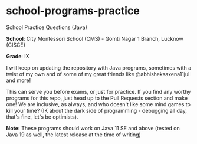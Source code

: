 # school-programs-practice
School Practice Questions (Java)

**School**: City Montessori School (CMS) - Gomti Nagar 1 Branch, Lucknow (CISCE)

**Grade**: IX

I will keep on updating the repository with Java programs, sometimes with a twist of my own and of some of my great friends like @abhisheksaxena11jul and more!

This can serve you before exams, or just for practice. If you find any worthy programs for this repo, just head up to the Pull Requests section and make one! We are inclusive, as always, and who doesn't like some mind games to kill your time? (IK about the dark side of programming - debugging all day, that's fine, let's be optimists).


**Note:** These programs should work on Java 11 SE and above (tested on Java 19 as well, the latest release at the time of writing)
